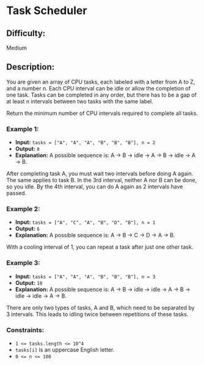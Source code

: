 # Task Scheduler

## Difficulty: 
Medium

## Description: 
You are given an array of CPU tasks, each labeled with a letter from A to Z, and a number n. Each CPU interval can be idle or allow the completion of one task. Tasks can be completed in any order, but there has to be a gap of at least n intervals between two tasks with the same label.

Return the minimum number of CPU intervals required to complete all tasks.

### Example 1:

- **Input:** `tasks = ["A", "A", "A", "B", "B", "B"], n = 2`
- **Output:** `8`
- **Explanation:** A possible sequence is: A -> B -> idle -> A -> B -> idle -> A -> B.

After completing task A, you must wait two intervals before doing A again. The same applies to task B. In the 3rd interval, neither A nor B can be done, so you idle. By the 4th interval, you can do A again as 2 intervals have passed.

### Example 2:

- **Input:** `tasks = ["A", "C", "A", "B", "D", "B"], n = 1`
- **Output:** `6`
- **Explanation:** A possible sequence is: A -> B -> C -> D -> A -> B.

With a cooling interval of 1, you can repeat a task after just one other task.

### Example 3:

- **Input:** `tasks = ["A", "A", "A", "B", "B", "B"], n = 3`
- **Output:** `10`
- **Explanation:** A possible sequence is: A -> B -> idle -> idle -> A -> B -> idle -> idle -> A -> B.

There are only two types of tasks, A and B, which need to be separated by 3 intervals. This leads to idling twice between repetitions of these tasks.

### Constraints:
- `1 <= tasks.length <= 10^4`
- `tasks[i]` is an uppercase English letter.
- `0 <= n <= 100`